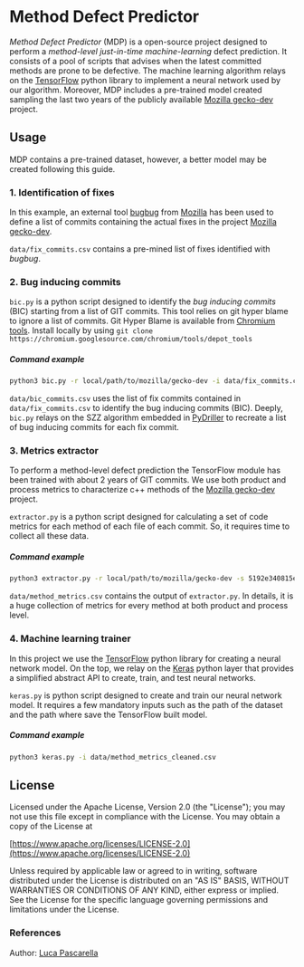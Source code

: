 # Method Defect Predictor

_Method Defect Predictor_ (MDP) is a open-source project designed to perform a _method-level_ _just-in-time_ _machine-learning_ defect prediction. It consists of a pool of scripts that advises when the latest committed methods are prone to be defective. The machine learning algorithm relays on the [TensorFlow](https://www.tensorflow.org/) python library to implement a neural network used by our algorithm. Moreover, MDP includes a pre-trained model created sampling the last two years of the publicly available [Mozilla gecko-dev](https://github.com/mozilla/gecko-dev) project.

## Usage
MDP contains a pre-trained dataset, however, a better model may be created following this guide.

### 1. Identification of fixes
In this example, an external tool [bugbug](https://github.com/mozilla/bugbug) from [Mozilla](https://github.com/mozilla) has been used to define a list of commits containing the actual fixes in the project [Mozilla gecko-dev](https://github.com/mozilla/gecko-dev).

```data/fix_commits.csv``` contains a pre-mined list of fixes identified with *bugbug*.

### 2. Bug inducing commits 
```bic.py``` is a python script designed to identify the _bug inducing commits_ (BIC) starting from a list of GIT commits. This tool relies on git hyper blame to ignore a list of commits. Git Hyper Blame is available from [Chromium tools](https://commondatastorage.googleapis.com/chrome-infra-docs/flat/depot_tools/docs/html/git-hyper-blame.html).
Install locally by using ```git clone https://chromium.googlesource.com/chromium/tools/depot_tools```

##### Command example
```sh
python3 bic.py -r local/path/to/mozilla/gecko-dev -i data/fix_commits.csv -f fixes -o data/bic_commits.csv
```
```data/bic_commits.csv``` uses the list of fix commits contained in ```data/fix_commits.csv``` to identify the bug inducing commits (BIC). Deeply, ```bic.py``` relays on the SZZ algorithm embedded in [PyDriller](https://github.com/ishepard/pydriller) to recreate a list of bug inducing commits for each fix commit.



### 3. Metrics extractor
To perform a method-level defect prediction the TensorFlow module has been trained with about 2 years of GIT commits. We use both product and process metrics to characterize c++ methods of the [Mozilla gecko-dev](https://github.com/mozilla/gecko-dev) project.

```extractor.py``` is a python script designed for calculating a set of code metrics for each method of each file of each commit. So, it requires time to collect all these data.

##### Command example
```sh
python3 extractor.py -r local/path/to/mozilla/gecko-dev -s 5192e340815e9aad5a59b350b9772319e4518417 -p d411f2814cc535b9a440bec670e08d37712b63c9 -i data/bic_commits.csv -o data/method_metrics.csv
```
```data/method_metrics.csv``` contains the output of ```extractor.py```. In details, it is a huge collection of metrics for every method at both product and process level.


### 4. Machine learning trainer
In this project we use the [TensorFlow](https://www.tensorflow.org/) python library for creating a neural network model. On the top, we relay on the [Keras](https://keras.io/) python layer that provides a simplified abstract API to create, train, and test neural networks.

```keras.py``` is python script designed to create and train our neural network model. It requires a few mandatory inputs such as the path of the dataset and the path where save the TensorFlow built model.

##### Command example
```sh
python3 keras.py -i data/method_metrics_cleaned.csv
```



## License
Licensed under the Apache License, Version 2.0 (the "License"); you may not use this file except in compliance with the License. You may obtain a copy of the License at
 
[https://www.apache.org/licenses/LICENSE-2.0](https://www.apache.org/licenses/LICENSE-2.0)
 
Unless required by applicable law or agreed to in writing, software distributed under the License is distributed on an "AS IS" BASIS, WITHOUT WARRANTIES OR CONDITIONS OF ANY KIND, either express or implied. See the License for the specific language governing permissions and limitations under the License.

### References
<!--- (Sponsor: [LP Systems](https://lpsystems.eu/) -->
Author: [Luca Pascarella](https://lucapascarella.com/)